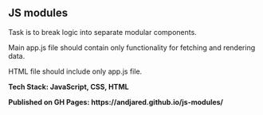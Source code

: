 <div>
<h2>JS modules </h2>
<p>Task is to break logic into separate modular components. </p>
<p>Main app.js file should contain only functionality for fetching and rendering data. </p>
<p>HTML file should include only app.js file. </p>
<p><b>Tech Stack: JavaScript, CSS, HTML </p>
<p>Published on GH Pages: https://andjared.github.io/js-modules/ </p>
</div>
